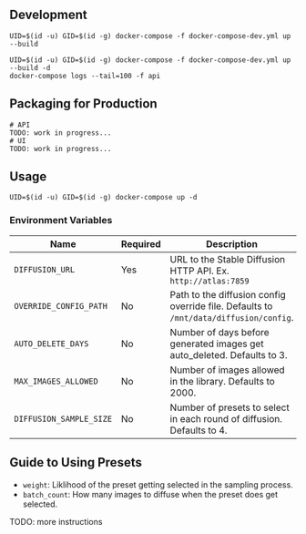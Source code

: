 ## Development

```shell
UID=$(id -u) GID=$(id -g) docker-compose -f docker-compose-dev.yml up --build
```

```shell
UID=$(id -u) GID=$(id -g) docker-compose -f docker-compose-dev.yml up --build -d
docker-compose logs --tail=100 -f api
```

## Packaging for Production

```shell
# API
TODO: work in progress...
# UI
TODO: work in progress...
```

## Usage

```shell
UID=$(id -u) GID=$(id -g) docker-compose up -d
```

### Environment Variables

| Name                    | Required | Description                                                                           |
| ----------------------- | -------- | ------------------------------------------------------------------------------------- |
| `DIFFUSION_URL`         | Yes      | URL to the Stable Diffusion HTTP API. Ex. `http://atlas:7859`                         |
| `OVERRIDE_CONFIG_PATH`  | No       | Path to the diffusion config override file. Defaults to `/mnt/data/diffusion/config`. |
| `AUTO_DELETE_DAYS`      | No       | Number of days before generated images get auto_deleted. Defaults to 3.               |
| `MAX_IMAGES_ALLOWED`    | No       | Number of images allowed in the library. Defaults to 2000.                            |
| `DIFFUSION_SAMPLE_SIZE` | No       | Number of presets to select in each round of diffusion. Defaults to 4.                |

## Guide to Using Presets

- `weight`: Liklihood of the preset getting selected in the sampling process.
- `batch_count`: How many images to diffuse when the preset does get selected.

TODO: more instructions
